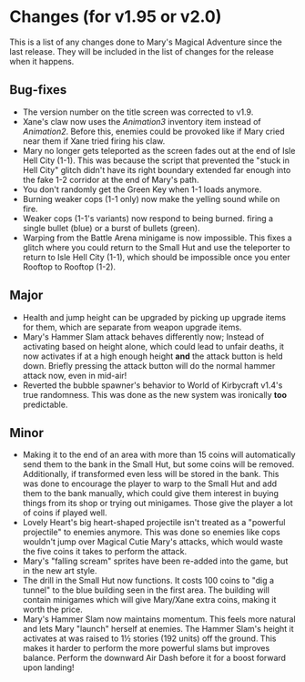 # Changes (for v1.95 or v2.0)
This is a list of any changes done to Mary's Magical Adventure since the last release. They will be included in the list of changes for the release when it happens.
## Bug-fixes
* The version number on the title screen was corrected to v1.9.
* Xane's claw now uses the *Animation3* inventory item instead of *Animation2*. Before this, enemies could be provoked like if Mary cried near them if Xane tried firing his claw.
* Mary no longer gets teleported as the screen fades out at the end of Isle Hell City (1-1). This was because the script that prevented the "stuck in Hell City" glitch didn't have its right boundary extended far enough into the fake 1-2 corridor at the end of Mary's path.
* You don't randomly get the Green Key when 1-1 loads anymore.
* Burning weaker cops (1-1 only) now make the yelling sound while on fire.
* Weaker cops (1-1's variants) now respond to being burned. firing a single bullet (blue) or a burst of bullets (green).
* Warping from the Battle Arena minigame is now impossible. This fixes a glitch where you could return to the Small Hut and use the teleporter to return to Isle Hell City (1-1), which should be impossible once you enter Rooftop to Rooftop (1-2).
## Major
* Health and jump height can be upgraded by picking up upgrade items for them, which are separate from weapon upgrade items.
* Mary's Hammer Slam attack behaves differently now; Instead of activating based on height alone, which could lead to unfair deaths, it now activates if at a high enough height **and** the attack button is held down. Briefly pressing the attack button will do the normal hammer attack now, even in mid-air!
* Reverted the bubble spawner's behavior to World of Kirbycraft v1.4's true randomness. This was done as the new system was ironically **too** predictable.
## Minor
* Making it to the end of an area with more than 15 coins will automatically send them to the bank in the Small Hut, but some coins will be removed. Additionally, if transformed even less will be stored in the bank. This was done to encourage the player to warp to the Small Hut and add them to the bank manually, which could give them interest in buying things from its shop or trying out minigames. Those give the player a lot of coins if played well.
* Lovely Heart's big heart-shaped projectile isn't treated as a "powerful projectile" to enemies anymore. This was done so enemies like cops wouldn't jump over Magical Cutie Mary's attacks, which would waste the five coins it takes to perform the attack.		
* Mary's "falling scream" sprites have been re-added into the game, but in the new art style.
* The drill in the Small Hut now functions. It costs 100 coins to "dig a tunnel" to the blue building seen in the first area. The building will contain minigames which will give Mary/Xane extra coins, making it worth the price.
* Mary's Hammer Slam now maintains momentum. This feels more natural and lets Mary "launch" herself at enemies. The Hammer Slam's height it activates at was raised to 1½ stories (192 units) off the ground. This makes it harder to perform the more powerful slams but improves balance. Perform the downward Air Dash before it for a boost forward upon landing!